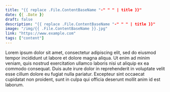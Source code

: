 ```yaml
---
title: "{{ replace .File.ContentBaseName "-" " " | title }}"
date: {{ .Date }}
draft: false
description: "{{ replace .File.ContentBaseName "-" " " | title }}"
image: "/img/{{ .File.ContentBaseName }}.jpg"
link: "https://www.example.com"
tags: ["content"]
---
```


Lorem ipsum dolor sit amet, consectetur adipiscing elit, sed do eiusmod tempor incididunt ut labore et dolore magna aliqua. Ut enim ad minim veniam, quis nostrud exercitation ullamco laboris nisi ut aliquip ex ea commodo consequat. Duis aute irure dolor in reprehenderit in voluptate velit esse cillum dolore eu fugiat nulla pariatur. Excepteur sint occaecat cupidatat non proident, sunt in culpa qui officia deserunt mollit anim id est laborum.
